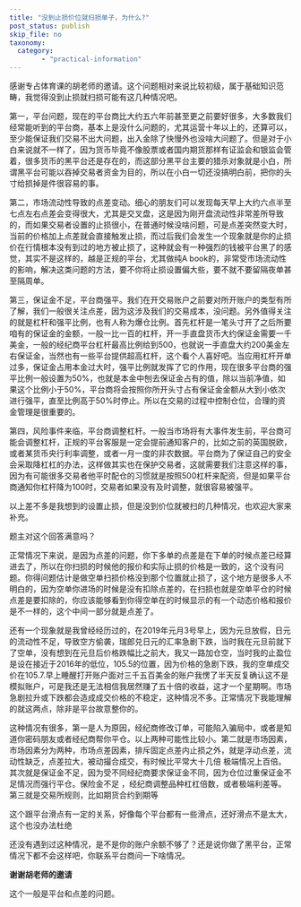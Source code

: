```yaml
---
title: "没到止损价位就扫损单子，为什么?"
post_status: publish
skip_file: no
taxonomy:
  category:
        - "practical-information"
---
```


感谢专占体育课的胡老师的邀请。这个问题相对来说比较初级，属于基础知识范畴，我觉得没到止损就扫损可能有这几种情况吧。

第一，平台问题，现在的平台商比大约五六年前甚至更之前要好很多，大多数我们经常能听到的平台商，基本上是没什么问题的，尤其运营十年以上的，还算可以，至少能保证我们交易不出大问题，出入金除了快慢外也没啥大问题了。但是对于小白来说就不一样了，因为货币毕竟不像股票或者国内期货那样有证监会和银监会管着，很多货币的黑平台还是存在的，而这部分黑平台主要的猎杀对象就是小白，所谓黑平台可能以吞掉交易者资金为目的，所以在小白一切还没搞明白前，把你的头寸给损掉是件很容易的事。

第二，市场流动性导致的点差变动。细心的朋友们可以发现每天早上大约六点半至七点左右点差会变得很大，尤其是交叉盘，这是因为刚开盘流动性非常差所导致的，而如果交易者设置的止损很小，在普通时候没啥问题，可是点差突然变大时，当前的价格加上点差就会直接触发止损，而过后我们会发生一个现象就是你的止损价在行情根本没有到过的地方被止损了，这种就会有一种强烈的钱被平台黑了的感觉，其实不是这样的，越是正规的平台，尤其做纯A book的，非常受市场流动性的影响，解决这类问题的方法，要不你将止损设置偏大些，要不就不要留隔夜单甚至隔周单。

第三，保证金不足，平台商强平。我们在开交易账户之前要对所开账户的类型有所了解，我们一般很关注点差，因为这涉及我们的交易成本，没问题。另外值得关注的就是杠杆和强平比例，也有人称为爆仓比例。首先杠杆是一笔头寸开了之后所要咱有的保证金的金额，一般一比一百的杠杆，开一手直盘货币大约保证金需要一千美金，一般的经纪商平台杠杆最高比例给到500，也就说一手直盘大约200美金左右保证金，当然也有一些平台提供超高杠杆，这个看个人喜好吧。当应用杠杆开单过多，保证金占用本金过大时，强平比例就发挥了它的作用，现在很多平台商的强平比例一般设置为50%，也就是本金中刨去保证金占有的值，除以当前净值，如果这个比例小于50%，平台商将会按照你所开头寸占有保证金金额从大到小依次进行强平，直至比例高于50%时停止。所以在交易的过程中控制仓位，合理的资金管理是很重要的。

第四，风险事件来临，平台商调整杠杆。一般当市场将有大事件发生前，平台商可能会调整杠杆，正规的平台客服是一定会提前通知客户的，比如之前的英国脱欧，或者某货币央行利率调整，或者一月一度的非农数据。平台商为了保证自己的安全会采取降杠杠的办法，这样做其实也在保护交易者，这就需要我们注意这样的事，因为有可能很多交易者他平时配仓的习惯就是按照500杠杆来配资，但是如果平台商通知你杠杆降为100时，交易者如果没有及时调整，就很容易被强平。

以上差不多是我想到的设置止损，但是没到价位就被扫的几种情况，也欢迎大家来补充。

题主对这个回答满意吗？

正常情况下来说，是因为点差的问题，你下多单的点差是在下单的时候点差已经算进去了，所以在你扫损的时候他的报价和实际止损的价格是一致的，这个没有问题。你得问题估计是做空单扫损价格没到那个位置就止损了，这个地方是很多人不明白的，因为空单你进场的时候是没有扣除点差的，在扫损也就是空单平仓的时候点差是要扣除的，你应该能够看到你得空单在的时候显示的有一个动态价格和报价是不一样的，这个中间一部分就是点差了。

还有一个现象就是我曾经经历过的，在2019年元月3号早上，因为元旦放假，日元的流动性不足，导致空方偷袭，瑞郎兑日元的汇率急剧下跌，当时我在元旦前就下了空单，没有想到在元旦后价格跌幅比之前大，我又一路加仓空，当时我的止盈位是设在接近于2016年的低位，105.5的位置，因为价格的急剧下跌，我的空单成交价在105.7.早上睡醒打开账户面对三千五百美金的账户我愣了半天反复确认这不是模拟账户，可是我还是无法相信我居然赚了五十倍的收益，这才一个星期啊。市场急剧拉升或下跌都会造成成交价格的不稳定，这种情况不多。正常情况下我能理解的就这两点，除非是平台故意整你的。

这种情况有很多，第一是人为原因，经纪商修改订单，可能陷入骗局中，或者是知道你密码朋友或者经纪商帮你平仓。以上两种可能性比较小。第二就是市场因素，市场因素分为两种，市场点差因素，排斥固定点差内止损之外，就是浮动点差，流动性缺乏，点差拉大，被动撮合成交，有时候比平常大十几倍 极端情况上百倍。其次就是保证金不足，因为受不同经纪商要求保证金不同，因为仓位过重保证金不足情况而强行平仓。保险金不足 ，经纪商调整品种杠杠倍数，或者极端利差等。第三就是交易所规则，比如期货合约到期等

这个跟平台滑点有一定的关系，好像每个平台都有一些滑点，还好滑点不是太大，这个也没办法杜绝

还没有遇到过这种情况，是不是你的账户余额不够了？还是说你做了黑平台，正常情况下都不会这样吧，你联系平台商问一下啥情况。

**谢谢胡老师的邀请**

这个一般是平台和点差的问题。

